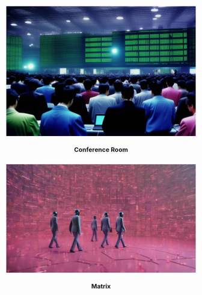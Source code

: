 ##

![Conference Room](./people.png)
<h3 align="center">Conference Room</h3>

## 

![Matrix](./matrix.png)
<h3 align="center">Matrix</h3>

##